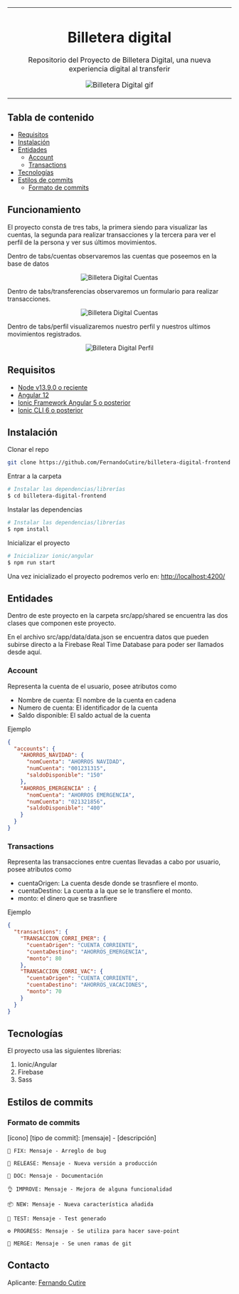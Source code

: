 <table align="center"><tr><td colspan="4" align="center" width="9999">

# Billetera digital

Repositorio del Proyecto de Billetera Digital, una nueva experiencia digital al transferir
<p align="center">
  <img src="imgs/billeteraDigital.gif" alt="Billetera Digital gif">
</p>

</td></tr></table>

## Tabla de contenido
- [Requisitos](#requisitos)
- [Instalación](#instalación)
- [Entidades](#entidades)
  - [Account](#account)
  - [Transactions](#transactions)
- [Tecnologías](#tecnologías)
- [Estilos de commits](#estilos-de-commits)
  - [Formato de commits](#formato-de-commits)



## Funcionamiento
El proyecto consta de tres tabs, la primera siendo para
visualizar las cuentas, la segunda para realizar transacciones
y la tercera para ver el perfil de la persona y ver sus últimos movimientos.

Dentro de tabs/cuentas observaremos las cuentas que poseemos en la base de datos

<p align="center">
  <img src="imgs/bd-cuentas.png" alt="Billetera Digital Cuentas">
</p>

Dentro de tabs/transferencias observaremos un formulario para realizar transacciones.
<p align="center">
  <img src="imgs/bd-cuentas.png" alt="Billetera Digital Cuentas">
</p>


Dentro de tabs/perfil visualizaremos nuestro perfil y nuestros ultimos movimientos registrados.
<p align="center">
  <img src="imgs/bd-perfil.png" alt="Billetera Digital Perfil">
</p>


## Requisitos

* [Node v13.9.0 o reciente](https://nodejs.org/es/)
* [Angular 12](https://angular.io/)
* [Ionic Framework Angular 5 o posterior](https://ionicframework.com/docs/angular/your-first-app)
* [Ionic CLI 6 o posterior](https://ionicframework.com/docs/cli)

## Instalación

Clonar el repo
```bash
git clone https://github.com/FernandoCutire/billetera-digital-frontend
```

Entrar a la carpeta
```bash
# Instalar las dependencias/librerías
$ cd billetera-digital-frontend
```

Instalar las dependencias 
```bash
# Instalar las dependencias/librerías
$ npm install
```

Inicializar el proyecto
```bash
# Inicializar ionic/angular
$ npm run start
```
Una vez inicializado el proyecto podremos verlo en: [http://localhost:4200/](http://localhost:4200/)

## Entidades

Dentro de este proyecto en la carpeta src/app/shared
se encuentra las dos clases que componen este proyecto.

En el archivo src/app/data/data.json se encuentra datos
que pueden subirse directo a la Firebase Real Time Database
para poder ser llamados desde aquí.

### Account
Representa la cuenta de el usuario, posee atributos como
- Nombre  de  cuenta: El nombre de la cuenta en cadena
- Numero  de cuenta: El identificador de la cuenta 
- Saldo disponible: El saldo actual de la cuenta

Ejemplo
```json
{
  "accounts": {
    "AHORROS_NAVIDAD": {
      "nomCuenta": "AHORROS NAVIDAD",
      "numCuenta": "001231315",
      "saldoDisponible": "150"
    },
    "AHORROS_EMERGENCIA" : {
      "nomCuenta": "AHORROS EMERGENCIA",
      "numCuenta": "021321856",
      "saldoDisponible": "400"
    }
  }
}
```
### Transactions
Representa las transacciones entre cuentas llevadas a cabo por usuario, posee atributos como
- cuentaOrigen: La cuenta desde donde se trasnfiere el monto.
- cuentaDestino: La cuenta a la que se le transfiere el monto.
- monto: el dinero que se trasnfiere

Ejemplo
```json
{
  "transactions": {
    "TRANSACCION_CORRI_EMER": {
      "cuentaOrigen": "CUENTA_CORRIENTE",
      "cuentaDestino": "AHORROS_EMERGENCIA",
      "monto": 80
    },
    "TRANSACCION_CORRI_VAC": {
      "cuentaOrigen": "CUENTA_CORRIENTE",
      "cuentaDestino": "AHORROS_VACACIONES",
      "monto": 70
    }
  }
}
```


## Tecnologías

El proyecto usa las siguientes librerias:

1. Ionic/Angular
2. Firebase
3. Sass


## Estilos de commits

### Formato de commits

[ícono] [tipo de commit]: [mensaje] - [descripción]

`🐛 FIX: Mensaje - Arreglo de bug`

`🚀 RELEASE: Mensaje - Nueva versión a producción`

`📖 DOC: Mensaje - Documentación`

`👌 IMPROVE: Mensaje - Mejora de alguna funcionalidad`

`📦 NEW: Mensaje - Nueva característica añadida`

`🧪 TEST: Mensaje - Test generado`

`⚙️ PROGRESS: Mensaje - Se utiliza para hacer save-point`

`🌠 MERGE: Mensaje - Se unen ramas de git`

## Contacto
Aplicante: [Fernando Cutire](https://github.com/FernandoCutire/)
